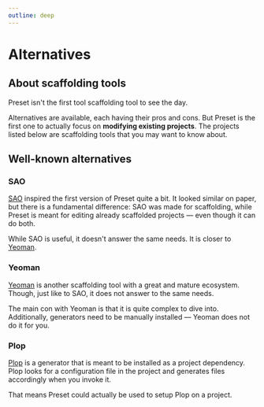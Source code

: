 ```yaml
---
outline: deep
---
```


# Alternatives

## About scaffolding tools

Preset isn't the first tool scaffolding tool to see the day.

Alternatives are available, each having their pros and cons. But Preset is the first one to actually focus on **modifying existing projects**. The projects listed below are scaffolding tools that you may want to know about.

## Well-known alternatives

### SAO

[SAO](https://github.com/saojs/sao) inspired the first version of Preset quite a bit. It looked similar on paper, but there is a fundamental difference: SAO was made for scaffolding, while Preset is meant for editing already scaffolded projects — even though it can do both.

While SAO is useful, it doesn't answer the same needs. It is closer to [Yeoman](http://yeoman.io/).

### Yeoman

[Yeoman](http://yeoman.io/) is another scaffolding tool with a great and mature ecosystem. Though, just like to SAO, it does not answer to the same needs.

The main con with Yeoman is that it is quite complex to dive into. Additionally, generators need to be manually installed — Yeoman does not do it for you.

### Plop

[Plop](https://github.com/plopjs/plop) is a generator that is meant to be installed as a project dependency. Plop looks for a configuration file in the project and generates files accordingly when you invoke it.

That means Preset could actually be used to setup Plop on a project.
